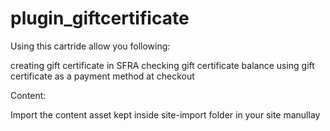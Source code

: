 # plugin_giftcertificate

Using this cartride allow you following:

  creating gift certificate in SFRA
  checking gift certificate balance
  using gift certificate as a payment method at checkout


Content:

Import the content asset kept inside site-import folder in your site manullay 
